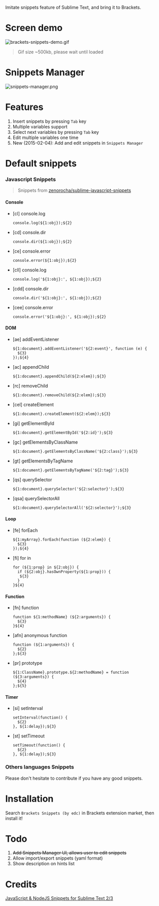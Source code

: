 Imitate snippets feature of Sublime Text, and bring it to Brackets.

# Screen demo
![brackets-snippets-demo.gif](http://edwardchu.org/assets/images/brackets-snippets-demo.gif "Demo gif of the extension")
> Gif size ~500kb, please wait until loaded

# Snippets Manager
![snippets-manager.png](http://edwardchu.org/assets/images/snippets-manager.png "Snippets Manager Screenshot")

# Features
1. Insert snippets by pressing `Tab` key
2. Multiple variables support
3. Select next variables by pressing `Tab` key
4. Edit multiple variables one time
5. New (2015-02-04): Add and edit snippets in `Snippets Manager`

# Default snippets
### Javascript Snippets
> Snippets from [zenorocha/sublime-javascript-snippets](https://github.com/zenorocha/sublime-javascript-snippets)

#### Console
- [cl] console.log
    ```
    console.log(${1:obj});${2}
    ```

- [cd] console.dir
    ```
    console.dir(${1:obj});${2}
    ```

- [ce] console.error
    ```
    console.error(${1:obj});${2}
    ```

- [cll] console.log
    ```
    console.log('${1:obj}:', ${1:obj});${2}
    ```

- [cdd] console.dir
    ```
    console.dir('${1:obj}:', ${1:obj});${2}
    ```

- [cee] console.error
    ```
    console.error('${1:obj}:', ${1:obj});${2}
    ```

#### DOM
- [ae] addEventListener
    ```
    ${1:document}.addEventListener('${2:event}', function (e) {
      ${3}
    });${4}
    ```

- [ac] appendChild
    ```
    ${1:document}.appendChild(${2:elem});${3}
    ```

- [rc] removeChild
    ```
    ${1:document}.removeChild(${2:elem});${3}
    ```

- [cel] createElement
    ```
    ${1:document}.createElement(${2:elem});${3}
    ```

- [gi] getElementById
    ```
    ${1:document}.getElementById('${2:id}');${3}
    ```

- [gc] getElementsByClassName
    ```
    ${1:document}.getElementsByClassName('${2:class}');${3}
    ```

- [gt] getElementsByTagName
    ```
    ${1:document}.getElementsByTagName('${2:tag}');${3}
    ```

- [qs] querySelector
    ```
    ${1:document}.querySelector('${2:selector}');${3}
    ```

- [qsa] querySelectorAll
    ```
    ${1:document}.querySelectorAll('${2:selector}');${3}
    ```

#### Loop
- [fe] forEach
    ```
    ${1:myArray}.forEach(function (${2:elem}) {
      ${3}
    });${4}
    ```

- [fi] for in
    ```
    for (${1:prop} in ${2:obj}) {
      if (${2:obj}.hasOwnProperty(${1:prop})) {
       ${3}
      }
    }${4}
    ```

#### Function
- [fn] function
    ```
    function ${1:methodName} (${2:arguments}) {
      ${3}
    }${4}
    ```

- [afn] anonymous function
    ```
    function (${1:arguments}) {
      ${2}
    };${3}
    ```

- [pr] prototype
    ```
    ${1:ClassName}.prototype.${2:methodName} = function (${3:arguments}) {
      ${4}
    };${5}
    ```

#### Timer
- [si] setInterval
    ```
    setInterval(function() {
      ${2}
    }, ${1:delay});${3}
    ```

- [st] setTimeout
    ```
    setTimeout(function() {
      ${2}
    }, ${1:delay});${3}
    ```

### Others languages Snippets
Please don't hesitate to contribute if you have any good snippets.

# Installation
Search `Brackets Snippets (by edc)` in Brackets extension market, then install it!

# Todo
1. ~~Add Snippets Manager UI, allows user to edit snippets~~
2. Allow import/export snippets (yaml format)
3. Show description on hints list

# Credits
[JavaScript & NodeJS Snippets for Sublime Text 2/3](https://github.com/zenorocha/sublime-javascript-snippets)